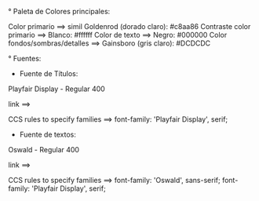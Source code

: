 ° Paleta de Colores principales:

Color primario ==> simil Goldenrod (dorado claro): #c8aa86
Contraste color primario ==> Blanco: #ffffff
Color de texto ==> Negro: #000000
Color fondos/sombras/detalles ==> Gainsboro (gris claro): #DCDCDC

° Fuentes:

- Fuente de Títulos:

Playfair Display - Regular 400

link ==> <link rel="preconnect" href="https://fonts.googleapis.com">
<link rel="preconnect" href="https://fonts.gstatic.com" crossorigin>
<link href="https://fonts.googleapis.com/css2?family=Playfair+Display&display=swap" rel="stylesheet">

CCS rules to specify families ==> font-family: 'Playfair Display', serif;

- Fuente de textos:

Oswald - Regular 400

link ==> <link rel="preconnect" href="https://fonts.googleapis.com">
<link rel="preconnect" href="https://fonts.gstatic.com" crossorigin>
<link href="https://fonts.googleapis.com/css2?family=Oswald&family=Playfair+Display&display=swap" rel="stylesheet">

CCS rules to specify families ==> font-family: 'Oswald', sans-serif;
                                  font-family: 'Playfair Display', serif;
